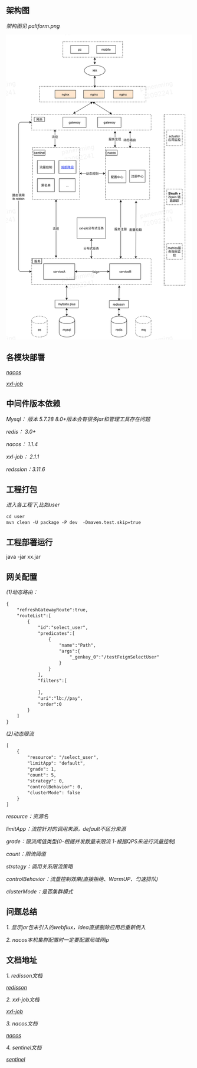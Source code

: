 ## 架构图
*架构图见 paltform.png*

![platform](https://github.com/panenming/springcloud-project/blob/master/platform.png "platform")
## 各模块部署
*[nacos](https://nacos.io/zh-cn/docs/deployment.html)*
 
*[xxl-job](https://www.xuxueli.com/xxl-job/#%E4%BA%8C%E3%80%81%E5%BF%AB%E9%80%9F%E5%85%A5%E9%97%A8)*

## 中间件版本依赖
*Mysql： 版本 5.7.28       8.0+版本会有很多jar和管理工具存在问题*

*redis： 3.0+*

*nacos： 1.1.4*

*xxl-job： 2.1.1*

*redssion：3.11.6* 

## 工程打包

*进入各工程下,比如user*

    cd user
    mvn clean -U package -P dev  -Dmaven.test.skip=true

## 工程部署运行
java -jar xx.jar

## 网关配置

*(1)动态路由：*

    {
        "refreshGatewayRoute":true,
        "routeList":[
            {
                "id":"select_user",
                "predicates":[
                    {
                        "name":"Path",
                        "args":{
                            "_genkey_0":"/testFeignSelectUser"
                        }
                    }
                ],
                "filters":[
    
                ],
                "uri":"lb://pay",
                "order":0
            }
        ]
    }

*(2)动态限流*

    [
        {
            "resource": "/select_user",
            "limitApp": "default",
            "grade": 1,
            "count": 5,
            "strategy": 0,
            "controlBehavior": 0,
            "clusterMode": false
        }
    ]

*resource：资源名*

*limitApp：流控针对的调用来源，default不区分来源*

*grade：限流阈值类型(0-根据并发数量来限流 1-根据QPS来进行流量控制)*

*count：限流阈值*

*strategy：调用关系限流策略*

*controlBehavior：流量控制效果(直接拒绝、WarmUP、匀速排队)*

*clusterMode：是否集群模式*

## 问题总结
*1. 显示jar包未引入的webflux，idea直接删除应用后重新倒入*

*2. nacos本机集群配置时一定要配置局域网ip*

## 文档地址

*1. redisson文档*

*[redisson](https://github.com/redisson/redisson/wiki/%E7%9B%AE%E5%BD%95)*

*2. xxl-job文档*

*[xxl-job](https://www.xuxueli.com/xxl-job/#%E3%80%8A%E5%88%86%E5%B8%83%E5%BC%8F%E4%BB%BB%E5%8A%A1%E8%B0%83%E5%BA%A6%E5%B9%B3%E5%8F%B0XXL-JOB%E3%80%8B)*

*3. nacos文档*

*[nacos](https://nacos.io/zh-cn/docs/what-is-nacos.html)*

*4. sentinel文档*

*[sentinel](https://github.com/alibaba/Sentinel/wiki/%E4%BB%8B%E7%BB%8D)*
